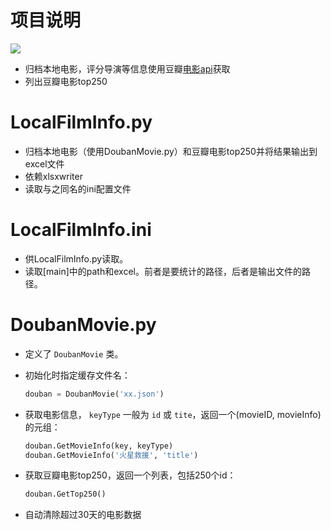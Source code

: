 # 项目说明
![](http://ofpb4e3i2.bkt.clouddn.com/16-10-31/26400320.jpg)
* 归档本地电影，评分导演等信息使用豆瓣[电影api](https://developers.douban.com/wiki/?title=movie_v2)获取
* 列出豆瓣电影top250

# LocalFilmInfo.py
* 归档本地电影（使用DoubanMovie.py）和豆瓣电影top250并将结果输出到excel文件
* 依赖xlsxwriter
* 读取与之同名的ini配置文件

# LocalFilmInfo.ini
* 供LocalFilmInfo.py读取。
* 读取[main]中的path和excel。前者是要统计的路径，后者是输出文件的路径。

# DoubanMovie.py
* 定义了 `DoubanMovie` 类。
* 初始化时指定缓存文件名：
    ```python
    douban = DoubanMovie('xx.json')
    ```

* 获取电影信息， `keyType` 一般为 `id` 或 `tite`，返回一个(movieID, movieInfo)的元组：
    ```python
    douban.GetMovieInfo(key, keyType)
    douban.GetMovieInfo('火星救援', 'title')
    ```

* 获取豆瓣电影top250，返回一个列表，包括250个id：
    ```python
    douban.GetTop250()
    ```

* 自动清除超过30天的电影数据